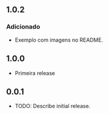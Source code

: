 ## 1.0.2

### Adicionado

- Exemplo com imagens no README.

## 1.0.0

- Primeira release

## 0.0.1

- TODO: Describe initial release.
